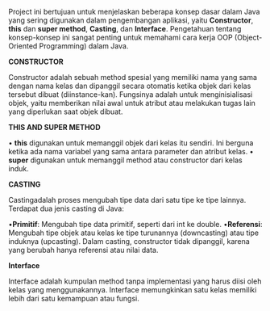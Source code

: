 Project ini bertujuan untuk menjelaskan beberapa konsep dasar dalam Java yang sering digunakan dalam pengembangan aplikasi, yaitu **Constructor**, **this** dan **super method**, **Casting**, dan **Interface**. Pengetahuan tentang konsep-konsep ini sangat penting untuk memahami cara kerja OOP (Object-Oriented Programming) dalam Java.

**CONSTRUCTOR**

Constructor adalah sebuah method spesial yang memiliki nama yang sama dengan nama kelas dan dipanggil secara otomatis ketika objek dari kelas tersebut dibuat (diinstance-kan). Fungsinya adalah untuk menginisialisasi objek, yaitu memberikan nilai awal untuk atribut atau melakukan tugas lain yang diperlukan saat objek dibuat.


**THIS AND SUPER METHOD**

 • **this** digunakan untuk memanggil objek dari kelas itu sendiri. Ini berguna ketika ada nama variabel yang sama antara parameter dan atribut kelas.
 • **super**  digunakan untuk memanggil method atau constructor dari kelas induk.


 **CASTING**
 
Castingadalah proses mengubah tipe data dari satu tipe ke tipe lainnya. Terdapat dua jenis casting di Java:


•**Primitif**: Mengubah tipe data primitif, seperti dari int ke double.
•**Referensi**: Mengubah tipe objek atau kelas ke tipe turunannya (downcasting) atau tipe induknya (upcasting). Dalam casting, constructor tidak dipanggil, karena yang berubah hanya referensi atau nilai data.


 **Interface**
 
 Interface adalah kumpulan method tanpa implementasi yang harus diisi oleh kelas yang menggunakannya. Interface memungkinkan satu kelas memiliki lebih dari satu kemampuan atau fungsi.

 

 

